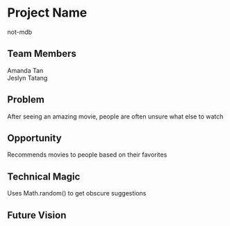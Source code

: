 # Project Name
not-mdb

## Team Members
Amanda Tan <br>
Jeslyn Tatang

## Problem
After seeing an amazing movie, people are often unsure what else to watch  

## Opportunity
Recommends movies to people based on their favorites

## Technical Magic
Uses Math.random() to get obscure suggestions 

## Future Vision
